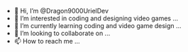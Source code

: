 - 👋 Hi, I’m @Dragon9000UrielDev
- 👀 I’m interested in coding and designing video games ...
- 🌱 I’m currently learning coding and video game design  ...
- 💞️ I’m looking to collaborate on ...
- 📫 How to reach me ...

<!---
Dragon9000UrielDev/Dragon9000UrielDev is a ✨ special ✨ repository because its `README.md` (this file) appears on your GitHub profile.
You can click the Preview link to take a look at your changes.
--->
